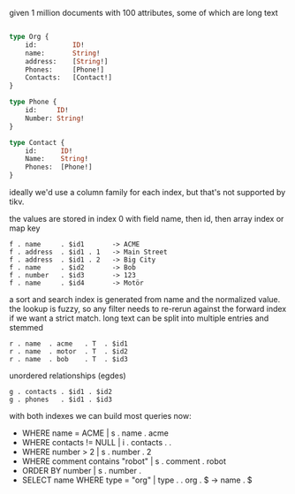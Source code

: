 given 1 million documents with 100 attributes,
some of which are long text

```graphql

type Org {
    id:         ID!
    name:       String!
    address:    [String!]
    Phones:     [Phone!]
    Contacts:   [Contact!]
}

type Phone {
    id:     ID!
    Number: String!
}

type Contact {
    id:      ID!
    Name:    String!
    Phones:  [Phone!]
}

```

ideally we'd use a column family for each index, but that's not supported by tikv.

the values are stored in index 0 with field name, then id, then array index or map key

    f . name     . $id1       -> ACME
    f . address  . $id1 . 1   -> Main Street
    f . address  . $id1 . 2   -> Big City
    f . name     . $id2       -> Bob
    f . number   . $id3       -> 123
    f . name     . $id4       -> Motör


a sort and search index is generated from name and the normalized value.
the lookup is fuzzy, so any filter needs to re-rerun against the forward index if we want a strict match.
long text can be split into multiple entries and stemmed

    r . name  . acme   . T  . $id1
    r . name  . motor  . T  . $id2
    r . name  . bob    . T  . $id3

unordered relationships (egdes)

    g . contacts . $id1 . $id2
    g . phones   . $id1 . $id3


with both indexes we can build most queries now:

 - WHERE name = ACME                | s . name . acme
 - WHERE contacts != NULL 		    | i . contacts . .
 - WHERE number  > 2                | s . number . 2
 - WHERE comment contains "robot" 	| s . comment  . robot
 - ORDER BY number                  | s . number .
 - SELECT name WHERE type = "org" 	| type  . . org  . \$ ->  name . \$


